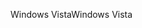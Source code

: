 <span data-ttu-id="dbebc-101">Windows Vista</span><span class="sxs-lookup"><span data-stu-id="dbebc-101">Windows Vista</span></span>